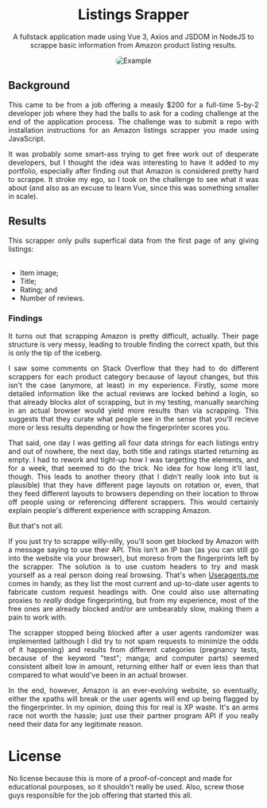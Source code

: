 <div align="center">
    <h1 align="center">Listings Srapper</h1>
    <p align="center">
        A fullstack application made using Vue 3, Axios and JSDOM in NodeJS to scrappe basic information from Amazon product listing results.
    </p>
    <img 
        style="border-radius: 1rem"
        src="https://github.com/user-attachments/assets/98161dcc-7b58-46a6-b401-ebbd00d7e3af"
        alt="Example"
    />
</div>

## Background
<div align="justify">
<p>This came to be from a job offering a measly $200 for a full-time 5-by-2 developer job where they had the balls to ask for a coding challenge at the end of the application process. The challenge was to submit a repo with installation instructions for an Amazon listings scrapper you made using JavaScript.</p>
<p>It was probably some smart-ass trying to get free work out of desperate developers, but I thought the idea was interesting to have it added to my portfolio, especially after finding out that Amazon is considered pretty hard to scrappe. It stroke my ego, so I took on the challenge to see what it was about (and also as an excuse to learn Vue, since this was something smaller in scale).</p>
</div>

## Results

<div align="justify">
This scrapper only pulls superfical data from the first page of any giving listings:
<br/>
<br/>
</div>

- Item image;
- Title;
- Rating; and
- Number of reviews.

### Findings
<div align="justify">
<p>It turns out that scrapping Amazon is pretty difficult, actually. Their page structure is very messy, leading to trouble finding the correct xpath, but this is only the tip of the iceberg.</p>
<p>I saw some comments on Stack Overflow that they had to do different scrappers for each product category because of layout changes, but this isn't the case (anymore, at least) in my experience. Firstly, some more detailed information like the actual reviews are locked behind a login, so that already blocks alot of scrapping, but in my testing, manually searching in an actual browser would yield more results than via scrapping. This suggests that they curate what people see in the sense that you'll recieve more or less results depending or how the fingerprinter scores you.</p>
<p>That said, one day I was getting all four data strings for each listings entry and out of nowhere, the next day, both title and ratings started returning as empty. I had to rework and tight-up how I was targetting the elements, and for a week, that seemed to do the trick. No idea for how long it'll last, though. This leads to another theory (that I didn't really look into but is plausible) that they have different page layouts on rotation or, even, that they feed different layouts to browsers depending on their location to throw off people using or referencing different scrappers. This would certainly explain people's different experience with scrapping Amazon.</p>
<p>But that's not all.</p>
<p>If you just try to scrappe willy-nilly, you'll soon get blocked by Amazon with a message saying to use their API. This isn't an IP ban (as you can still go into the website via your browser), but moreso from the fingerprints left by the scrapper. The solution is to use custom headers to try and mask yourself as a real person doing real browsing. That's when <a href="https://www.useragents.me">Useragents.me</a> comes in handy, as they list the most current and up-to-date user agents to fabricate custom request headings with. One could also use alternating proxies to <i>really</i> dodge fingerprinting, but from my experience, most of the free ones are already blocked and/or are umbearably slow, making them a pain to work with.</p>
<p>The scrapper stopped being blocked after a user agents randomizer was implemented (although I did try to not spam requests to minimize the odds of it happening) and results from different categories (pregnancy tests, because of the keyword "test"; manga; and computer parts) seemed consistent albeit low in amount, returning either half or even less than that compared to what would've been in an actual browser.</p>
<p>In the end, however, Amazon is an ever-evolving website, so eventually, either the xpaths will break or the user agents will end up being flagged by the fingerprinter. In my opinion, doing this for real is XP waste. It's an arms race not worth the hassle; just use their partner program API if you really need their data for any legitimate reason.</p>
</div>

# License
No license because this is more of a proof-of-concept and made for educational pourposes, so it shouldn't really be used. Also, screw those guys responsible for the job offering that started this all.
